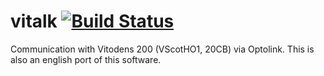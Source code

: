 vitalk [![Build Status](https://travis-ci.org/openv/vitalk.svg?branch=master)](https://travis-ci.org/openv/vitalk)
======

Communication with Vitodens 200 (VScotHO1, 20CB) via Optolink. This is also an english port of this software.
